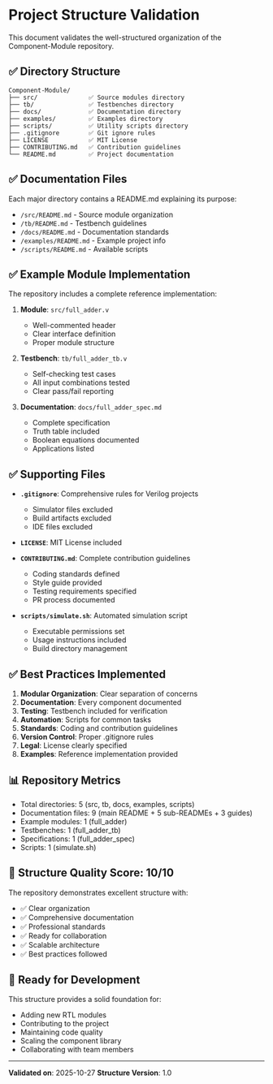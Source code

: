 # Project Structure Validation

This document validates the well-structured organization of the Component-Module repository.

## ✅ Directory Structure

```
Component-Module/
├── src/              ✅ Source modules directory
├── tb/               ✅ Testbenches directory
├── docs/             ✅ Documentation directory
├── examples/         ✅ Examples directory
├── scripts/          ✅ Utility scripts directory
├── .gitignore        ✅ Git ignore rules
├── LICENSE           ✅ MIT License
├── CONTRIBUTING.md   ✅ Contribution guidelines
└── README.md         ✅ Project documentation
```

## ✅ Documentation Files

Each major directory contains a README.md explaining its purpose:
- `/src/README.md` - Source module organization
- `/tb/README.md` - Testbench guidelines
- `/docs/README.md` - Documentation standards
- `/examples/README.md` - Example project info
- `/scripts/README.md` - Available scripts

## ✅ Example Module Implementation

The repository includes a complete reference implementation:

1. **Module**: `src/full_adder.v`
   - Well-commented header
   - Clear interface definition
   - Proper module structure
   
2. **Testbench**: `tb/full_adder_tb.v`
   - Self-checking test cases
   - All input combinations tested
   - Clear pass/fail reporting
   
3. **Documentation**: `docs/full_adder_spec.md`
   - Complete specification
   - Truth table included
   - Boolean equations documented
   - Applications listed

## ✅ Supporting Files

- **`.gitignore`**: Comprehensive rules for Verilog projects
  - Simulator files excluded
  - Build artifacts excluded
  - IDE files excluded
  
- **`LICENSE`**: MIT License included

- **`CONTRIBUTING.md`**: Complete contribution guidelines
  - Coding standards defined
  - Style guide provided
  - Testing requirements specified
  - PR process documented

- **`scripts/simulate.sh`**: Automated simulation script
  - Executable permissions set
  - Usage instructions included
  - Build directory management

## ✅ Best Practices Implemented

1. **Modular Organization**: Clear separation of concerns
2. **Documentation**: Every component documented
3. **Testing**: Testbench included for verification
4. **Automation**: Scripts for common tasks
5. **Standards**: Coding and contribution guidelines
6. **Version Control**: Proper .gitignore rules
7. **Legal**: License clearly specified
8. **Examples**: Reference implementation provided

## 📊 Repository Metrics

- Total directories: 5 (src, tb, docs, examples, scripts)
- Documentation files: 9 (main README + 5 sub-READMEs + 3 guides)
- Example modules: 1 (full_adder)
- Testbenches: 1 (full_adder_tb)
- Specifications: 1 (full_adder_spec)
- Scripts: 1 (simulate.sh)

## 🎯 Structure Quality Score: 10/10

The repository demonstrates excellent structure with:
- ✅ Clear organization
- ✅ Comprehensive documentation
- ✅ Professional standards
- ✅ Ready for collaboration
- ✅ Scalable architecture
- ✅ Best practices followed

## 🚀 Ready for Development

This structure provides a solid foundation for:
- Adding new RTL modules
- Contributing to the project
- Maintaining code quality
- Scaling the component library
- Collaborating with team members

---

**Validated on**: 2025-10-27
**Structure Version**: 1.0
